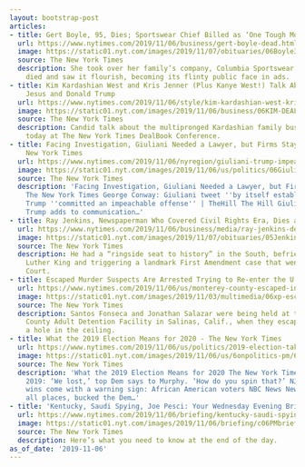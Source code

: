 ```yaml
---
layout: bootstrap-post
articles:
- title: Gert Boyle, 95, Dies; Sportswear Chief Billed as ‘One Tough Mother’
  url: https://www.nytimes.com/2019/11/06/business/gert-boyle-dead.html
  image: https://static01.nyt.com/images/2019/11/07/obituaries/06Boyle3/06Boyle3-facebookJumbo.jpg
  source: The New York Times
  description: She took over her family’s company, Columbia Sportswear, when her husband
    died and saw it flourish, becoming its flinty public face in ads.
- title: Kim Kardashian West and Kris Jenner (Plus Kanye West!) Talk About Their Empire,
    Jesus and Donald Trump
  url: https://www.nytimes.com/2019/11/06/style/kim-kardashian-west-kris-jenner-kanye-west-video.html
  image: https://static01.nyt.com/images/2019/11/06/business/06KIM-DEALBOOK-vid/06KIM-DEALBOOK-vid-facebookJumbo.jpg
  source: The New York Times
  description: Candid talk about the multipronged Kardashian family business, from
    today at The New York Times DealBook Conference.
- title: Facing Investigation, Giuliani Needed a Lawyer, but Firms Stayed Away - The
    New York Times
  url: https://www.nytimes.com/2019/11/06/nyregion/giuliani-trump-impeachment-lawyers.html
  image: https://static01.nyt.com/images/2019/11/06/us/politics/06Giuliani/merlin_163964130_1ab4b1c1-991d-4105-be99-3a7c25ecdb22-facebookJumbo.jpg
  source: The New York Times
  description: 'Facing Investigation, Giuliani Needed a Lawyer, but Firms Stayed Away
    The New York Times George Conway: Giuliani tweet ''by itself establishes'' that
    Trump ''committed an impeachable offense'' | TheHill The Hill Giuliani hires lawyers,
    Trump adds to communication…'
- title: Ray Jenkins, Newspaperman Who Covered Civil Rights Era, Dies at 89
  url: https://www.nytimes.com/2019/11/06/business/media/ray-jenkins-dead.html
  image: https://static01.nyt.com/images/2019/11/07/obituaries/05Jenkins1/05Jenkins1-facebookJumbo.jpg
  source: The New York Times
  description: He had a “ringside seat to history” in the South, befriending Martin
    Luther King and triggering a landmark First Amendment case that went to the Supreme
    Court.
- title: Escaped Murder Suspects Are Arrested Trying to Re-enter the U.S.
  url: https://www.nytimes.com/2019/11/06/us/monterey-county-escaped-inmates-captured.html
  image: https://static01.nyt.com/images/2019/11/03/multimedia/06xp-escapees/merlin_163816617_fb568080-7197-4356-9cd7-4439ea8b33c2-facebookJumbo.jpg
  source: The New York Times
  description: Santos Fonseca and Jonathan Salazar were being held at the Monterey
    County Adult Detention Facility in Salinas, Calif., when they escaped through
    a hole in the ceiling.
- title: What the 2019 Election Means for 2020 - The New York Times
  url: https://www.nytimes.com/2019/11/06/us/politics/2019-election-takeaways.html
  image: https://static01.nyt.com/images/2019/11/06/us/6onpolitics-pm/6onpolitics-pm-facebookJumbo-v2.jpg
  source: The New York Times
  description: 'What the 2019 Election Means for 2020 The New York Times N.J. election
    2019: ‘We lost,’ top Dem says to Murphy. ‘How do you spin that?’ NJ.com Democrats''
    wins come with a warning sign: African American voters NBC News New Jersey, of
    all places, bucked the Dem…'
- title: 'Kentucky, Saudi Spying, Joe Pesci: Your Wednesday Evening Briefing'
  url: https://www.nytimes.com/2019/11/06/briefing/kentucky-saudi-spying-joe-pesci.html
  image: https://static01.nyt.com/images/2019/11/06/briefing/c06PMbriefing-us-ss-promo/06PMbriefing-us-ss-slide-04R6-facebookJumbo.jpg
  source: The New York Times
  description: Here’s what you need to know at the end of the day.
as_of_date: '2019-11-06'
---
```


